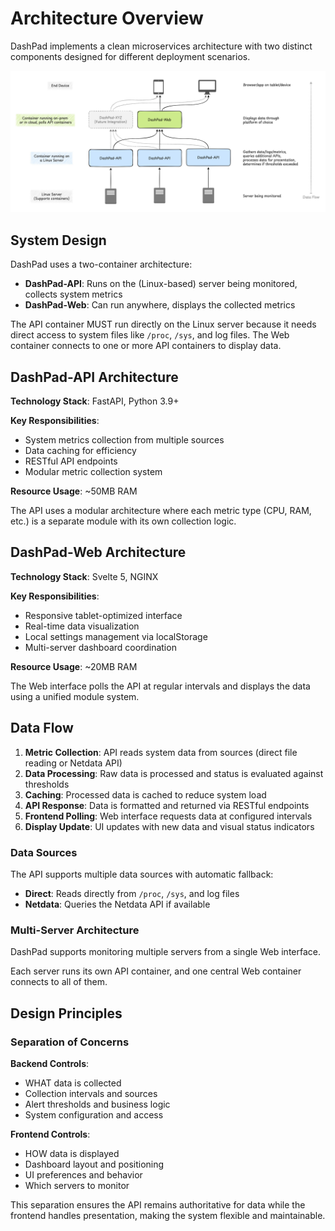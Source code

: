 # Architecture Overview

DashPad implements a clean microservices architecture with two distinct components designed for different deployment scenarios.

[![DashPad Data Flow Diagram](assets/dashpad-diagram-api-web-container.jpg)](assets/dashpad-diagram-api-web-container.jpg)
## System Design

DashPad uses a two-container architecture:

- **DashPad-API**: Runs on the (Linux-based) server being monitored, collects system metrics
- **DashPad-Web**: Can run anywhere, displays the collected metrics

The API container MUST run directly on the Linux server because it needs direct access to system files like `/proc`, `/sys`, and log files. The Web container connects to one or more API containers to display data.

## DashPad-API Architecture

**Technology Stack**: FastAPI, Python 3.9+

**Key Responsibilities**:

- System metrics collection from multiple sources
- Data caching for efficiency
- RESTful API endpoints
- Modular metric collection system

**Resource Usage**: ~50MB RAM

The API uses a modular architecture where each metric type (CPU, RAM, etc.) is a separate module with its own collection logic.

## DashPad-Web Architecture

**Technology Stack**: Svelte 5, NGINX

**Key Responsibilities**:

- Responsive tablet-optimized interface
- Real-time data visualization
- Local settings management via localStorage
- Multi-server dashboard coordination

**Resource Usage**: ~20MB RAM

The Web interface polls the API at regular intervals and displays the data using a unified module system.

## Data Flow

1. **Metric Collection**: API reads system data from sources (direct file reading or Netdata API)
2. **Data Processing**: Raw data is processed and status is evaluated against thresholds
3. **Caching**: Processed data is cached to reduce system load
4. **API Response**: Data is formatted and returned via RESTful endpoints
5. **Frontend Polling**: Web interface requests data at configured intervals
6. **Display Update**: UI updates with new data and visual status indicators

### Data Sources

The API supports multiple data sources with automatic fallback:

- **Direct**: Reads directly from `/proc`, `/sys`, and log files
- **Netdata**: Queries the Netdata API if available

### Multi-Server Architecture

DashPad supports monitoring multiple servers from a single Web interface.

Each server runs its own API container, and one central Web container connects to all of them.

## Design Principles

### Separation of Concerns

**Backend Controls**:

- WHAT data is collected
- Collection intervals and sources
- Alert thresholds and business logic
- System configuration and access

**Frontend Controls**:

- HOW data is displayed
- Dashboard layout and positioning
- UI preferences and behavior
- Which servers to monitor

This separation ensures the API remains authoritative for data while the frontend handles presentation, making the system flexible and maintainable.